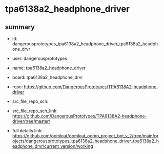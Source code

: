 # tpa6138a2_headphone_driver
 
## summary 
* id: dangerousprototypes_tpa6138a2_headphone_driver_tpa6138a2_headphone_drvr
* user: dangerousprototypes
* name: tpa6138a2_headphone_driver
* board: tpa6138a2_headphone_drvr
* repo: https://github.com/DangerousPrototypes/TPA6138A2-headphone-driver



* src_file_repo_sch: 
* src_file_repo_sch_link: https://github.com/DangerousPrototypes/TPA6138A2-headphone-driver/tree/master/
* full details link: https://github.com/oomlout/oomlout_oomp_project_bot_v_2/tree/main/projects/dangerousprototypes_tpa6138a2_headphone_driver_tpa6138a2_headphone_drvr/current_version/working  






